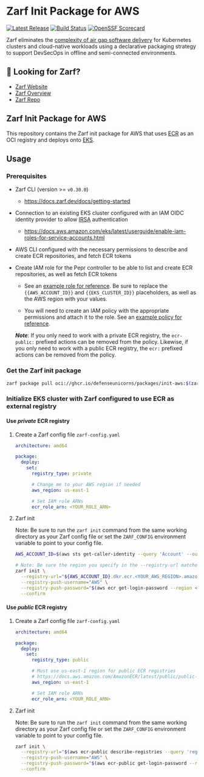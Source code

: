 # Zarf Init Package for AWS

[![Latest Release](https://img.shields.io/github/v/release/defenseunicorns/zarf-init-aws)](https://github.com/defenseunicorns/zarf-init-aws/releases)
[![Build Status](https://img.shields.io/github/actions/workflow/status/defenseunicorns/zarf-init-aws/release.yml)](https://github.com/defenseunicorns/zarf-init-aws/actions/workflows/release.yml)
[![OpenSSF Scorecard](https://api.securityscorecards.dev/projects/github.com/defenseunicorns/zarf-init-aws/badge)](https://api.securityscorecards.dev/projects/github.com/defenseunicorns/zarf-init-aws)

Zarf eliminates the [complexity of air gap software delivery](https://www.itopstimes.com/contain/air-gap-kubernetes-considerations-for-running-cloud-native-applications-without-the-cloud/) for Kubernetes clusters and cloud-native workloads using a declarative packaging strategy to support DevSecOps in offline and semi-connected environments.

## 👀 Looking for Zarf?

- [Zarf Website](https://zarf.dev)
- [Zarf Overview](https://docs.zarf.dev/docs/zarf-overview)
- [Zarf Repo](https://github.com/defenseunicorns/Zarf)

## Zarf Init Package for AWS

This repository contains the Zarf init package for AWS that uses [ECR](https://aws.amazon.com/ecr/) as an OCI registry and deploys onto [EKS](https://aws.amazon.com/eks/).

## Usage

### Prerequisites

- Zarf CLI (version >= `v0.30.0`)
  - <https://docs.zarf.dev/docs/getting-started>

- Connection to an existing EKS cluster configured with an IAM OIDC identity provider to allow [IRSA](https://docs.aws.amazon.com/eks/latest/userguide/iam-roles-for-service-accounts.html) authentication
  - <https://docs.aws.amazon.com/eks/latest/userguide/enable-iam-roles-for-service-accounts.html>

- AWS CLI configured with the necessary permissions to describe and create ECR repositories, and fetch ECR tokens

- Create IAM role for the Pepr controller to be able to list and create ECR repositories, as well as fetch ECR tokens
  - See an [example role for reference](iam/json/ecr-role.json). Be sure to replace the `{{AWS_ACCOUNT_ID}}` and `{{EKS_CLUSTER_ID}}` placeholders, as well as the AWS region with your values.

  - You will need to create an IAM policy with the appropriate permissions and attach it to the role. See an [example policy for reference](iam/json/ecr-policy.json).

  ***Note***: If you only need to work with a private ECR registry, the `ecr-public:` prefixed actions can be removed from the policy. Likewise, if you only need to work with a public ECR registry, the `ecr:` prefixed actions can be removed from the policy.

### Get the Zarf init package

```bash
zarf package pull oci://ghcr.io/defenseunicorns/packages/init-aws:$(zarf version)-amd64
```

### Initialize EKS cluster with Zarf configured to use ECR as external registry

#### Use ***private*** ECR registry

1. Create a Zarf config file `zarf-config.yaml`

    ```yaml
    architecture: amd64

    package:
      deploy:
        set:
          registry_type: private

          # Change me to your AWS region if needed
          aws_region: us-east-1

          # Set IAM role ARNs
          ecr_role_arn: <YOUR_ROLE_ARN>

    ```

1. Zarf init

    Note: Be sure to run the `zarf init` command from the same working directory as your Zarf config file or set the `ZARF_CONFIG` environment variable to point to your config file.

    ```bash
    AWS_ACCOUNT_ID=$(aws sts get-caller-identity --query 'Account' --output text)

    # Note: Be sure the region you specify in the --registry-url matches the one specified in your Zarf config file
    zarf init \
      --registry-url="${AWS_ACCOUNT_ID}.dkr.ecr.<YOUR_AWS_REGION>.amazonaws.com" \
      --registry-push-username="AWS" \
      --registry-push-password="$(aws ecr get-login-password --region <YOUR_AWS_REGION>)" \
      --confirm
    ```

#### Use ***public*** ECR registry

1. Create a Zarf config file `zarf-config.yaml`

    ```yaml
    architecture: amd64

    package:
      deploy:
        set:
          registry_type: public

          # Must use us-east-1 region for public ECR registries
          # https://docs.aws.amazon.com/AmazonECR/latest/public/public-registries.html#public-registry-auth
          aws_region: us-east-1

          # Set IAM role ARNs
          ecr_role_arn: <YOUR_ROLE_ARN>

    ```

1. Zarf init

    Note: Be sure to run the `zarf init` command from the same working directory as your Zarf config file or set the `ZARF_CONFIG` environment variable to point to your config file.

    ```bash
    zarf init \
      --registry-url="$(aws ecr-public describe-registries --query 'registries[0].registryUri' --output text --region us-east-1)" \
      --registry-push-username="AWS" \
      --registry-push-password="$(aws ecr-public get-login-password --region us-east-1)" \
      --confirm
    ```
